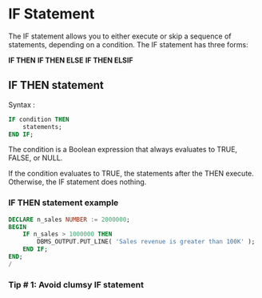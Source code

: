 # IF Statement

The IF statement allows you to either execute or skip a sequence of statements, depending on a condition. The IF statement has three forms:

__IF THEN__
__IF THEN ELSE__
__IF THEN ELSIF__

## IF THEN statement
Syntax :
```sql
IF condition THEN
    statements;
END IF;
```
The condition is a Boolean expression that always evaluates to TRUE, FALSE, or NULL.

If the condition evaluates to TRUE, the statements after the THEN execute. Otherwise, the IF statement does nothing.

### IF THEN statement example
```sql
DECLARE n_sales NUMBER := 2000000;
BEGIN
    IF n_sales > 1000000 THEN
    	DBMS_OUTPUT.PUT_LINE( 'Sales revenue is greater than 100K' );
	END IF;
END;
/
```

### Tip # 1: Avoid clumsy IF statement
